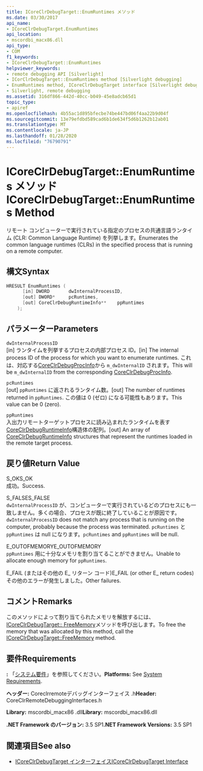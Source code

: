 ```yaml
---
title: ICoreClrDebugTarget::EnumRuntimes メソッド
ms.date: 03/30/2017
api_name:
- ICoreClrDebugTarget.EnumRuntimes
api_location:
- mscordbi_macx86.dll
api_type:
- COM
f1_keywords:
- ICoreClrDebugTarget::EnumRuntimes
helpviewer_keywords:
- remote debugging API [Silverlight]
- ICorClrDebugTarget::EnumRuntimes method [Silverlight debugging]
- EnumRuntimes method, ICoreClrDebugTarget interface [Silverlight debugging]
- Silverlight, remote debugging
ms.assetid: 316df866-442d-40cc-b049-45e8adcb65d1
topic_type:
- apiref
ms.openlocfilehash: 4b55ac1d895bfecbe74be447bd06f4aa22b9d04f
ms.sourcegitcommit: 13e79efdbd589cad6b1de634f5d6b1262b12ab01
ms.translationtype: MT
ms.contentlocale: ja-JP
ms.lasthandoff: 01/28/2020
ms.locfileid: "76790791"
---
```

# <a name="icoreclrdebugtargetenumruntimes-method"></a><span data-ttu-id="a83a5-102">ICoreClrDebugTarget::EnumRuntimes メソッド</span><span class="sxs-lookup"><span data-stu-id="a83a5-102">ICoreClrDebugTarget::EnumRuntimes Method</span></span>
<span data-ttu-id="a83a5-103">リモート コンピューターで実行されている指定のプロセスの共通言語ランタイム (CLR: Common Language Runtime) を列挙します。</span><span class="sxs-lookup"><span data-stu-id="a83a5-103">Enumerates the common language runtimes (CLRs) in the specified process that is running on a remote computer.</span></span>  
  
## <a name="syntax"></a><span data-ttu-id="a83a5-104">構文</span><span class="sxs-lookup"><span data-stu-id="a83a5-104">Syntax</span></span>  
  
```cpp  
HRESULT EnumRuntimes (  
      [in] DWORD       dwInternalProcessID,  
      [out] DWORD*     pcRuntimes,  
      [out] CoreClrDebugRuntimeInfo**    ppRuntimes  
    );  
```  
  
## <a name="parameters"></a><span data-ttu-id="a83a5-105">パラメーター</span><span class="sxs-lookup"><span data-stu-id="a83a5-105">Parameters</span></span>  
 `dwInternalProcessID`  
 <span data-ttu-id="a83a5-106">[in] ランタイムを列挙するプロセスの内部プロセス ID。</span><span class="sxs-lookup"><span data-stu-id="a83a5-106">[in] The internal process ID of the process for which you want to enumerate runtimes.</span></span> <span data-ttu-id="a83a5-107">これは、対応する[CoreClrDebugProcInfo](coreclrdebugprocinfo-structure.md)から `m_dwInternalID` されます。</span><span class="sxs-lookup"><span data-stu-id="a83a5-107">This will be `m_dwInternalID` from the corresponding [CoreClrDebugProcInfo](coreclrdebugprocinfo-structure.md).</span></span>  
  
 `pcRuntimes`  
 <span data-ttu-id="a83a5-108">[out] `ppRuntimes` に返されるランタイム数。</span><span class="sxs-lookup"><span data-stu-id="a83a5-108">[out] The number of runtimes returned in `ppRuntimes`.</span></span> <span data-ttu-id="a83a5-109">この値は 0 (ゼロ) になる可能性もあります。</span><span class="sxs-lookup"><span data-stu-id="a83a5-109">This value can be 0 (zero).</span></span>  
  
 `ppRuntimes`  
 <span data-ttu-id="a83a5-110">入出力リモートターゲットプロセスに読み込まれたランタイムを表す[CoreClrDebugRuntimeInfo](coreclrdebugruntimeinfo-structure.md)構造体の配列。</span><span class="sxs-lookup"><span data-stu-id="a83a5-110">[out] An array of [CoreClrDebugRuntimeInfo](coreclrdebugruntimeinfo-structure.md) structures that represent the runtimes loaded in the remote target process.</span></span>  
  
## <a name="return-value"></a><span data-ttu-id="a83a5-111">戻り値</span><span class="sxs-lookup"><span data-stu-id="a83a5-111">Return Value</span></span>  
 <span data-ttu-id="a83a5-112">S_OK</span><span class="sxs-lookup"><span data-stu-id="a83a5-112">S_OK</span></span>  
 <span data-ttu-id="a83a5-113">成功。</span><span class="sxs-lookup"><span data-stu-id="a83a5-113">Success.</span></span>  
  
 <span data-ttu-id="a83a5-114">S_FALSE</span><span class="sxs-lookup"><span data-stu-id="a83a5-114">S_FALSE</span></span>  
 <span data-ttu-id="a83a5-115">`dwInternalProcessID` が、コンピューターで実行されているどのプロセスにも一致しません。多くの場合、プロセスが既に終了していることが原因です。</span><span class="sxs-lookup"><span data-stu-id="a83a5-115">`dwInternalProcessID` does not match any process that is running on the computer, probably because the process was terminated.</span></span> <span data-ttu-id="a83a5-116">`pcRuntimes` と `ppRuntimes` は null になります。</span><span class="sxs-lookup"><span data-stu-id="a83a5-116">`pcRuntimes` and `ppRuntimes` will be null.</span></span>  
  
 <span data-ttu-id="a83a5-117">E_OUTOFMEMORY</span><span class="sxs-lookup"><span data-stu-id="a83a5-117">E_OUTOFMEMORY</span></span>  
 <span data-ttu-id="a83a5-118">`ppRuntimes`  用に十分なメモリを割り当てることができません。</span><span class="sxs-lookup"><span data-stu-id="a83a5-118">Unable to allocate enough memory for `ppRuntimes`.</span></span>  
  
 <span data-ttu-id="a83a5-119">E_FAIL (またはその他の E_ リターン コード)</span><span class="sxs-lookup"><span data-stu-id="a83a5-119">E_FAIL (or other E_ return codes)</span></span>  
 <span data-ttu-id="a83a5-120">その他のエラーが発生しました。</span><span class="sxs-lookup"><span data-stu-id="a83a5-120">Other failures.</span></span>  
  
## <a name="remarks"></a><span data-ttu-id="a83a5-121">コメント</span><span class="sxs-lookup"><span data-stu-id="a83a5-121">Remarks</span></span>  
 <span data-ttu-id="a83a5-122">このメソッドによって割り当てられたメモリを解放するには、 [ICoreClrDebugTarget:: FreeMemory](icoreclrdebugtarget-freememory-method.md)メソッドを呼び出します。</span><span class="sxs-lookup"><span data-stu-id="a83a5-122">To free the memory that was allocated by this method, call the [ICoreClrDebugTarget::FreeMemory](icoreclrdebugtarget-freememory-method.md) method.</span></span>  
  
## <a name="requirements"></a><span data-ttu-id="a83a5-123">要件</span><span class="sxs-lookup"><span data-stu-id="a83a5-123">Requirements</span></span>  
 <span data-ttu-id="a83a5-124">**:** 「[システム要件](../../../../docs/framework/get-started/system-requirements.md)」を参照してください。</span><span class="sxs-lookup"><span data-stu-id="a83a5-124">**Platforms:** See [System Requirements](../../../../docs/framework/get-started/system-requirements.md).</span></span>  
  
 <span data-ttu-id="a83a5-125">**ヘッダー:** Coreclrremoteデバッグインターフェイス .h</span><span class="sxs-lookup"><span data-stu-id="a83a5-125">**Header:** CoreClrRemoteDebuggingInterfaces.h</span></span>  
  
 <span data-ttu-id="a83a5-126">**Library:** mscordbi_macx86 .dll</span><span class="sxs-lookup"><span data-stu-id="a83a5-126">**Library:** mscordbi_macx86.dll</span></span>  
  
 <span data-ttu-id="a83a5-127">**.NET Framework のバージョン:** 3.5 SP1</span><span class="sxs-lookup"><span data-stu-id="a83a5-127">**.NET Framework Versions:** 3.5 SP1</span></span>  
  
## <a name="see-also"></a><span data-ttu-id="a83a5-128">関連項目</span><span class="sxs-lookup"><span data-stu-id="a83a5-128">See also</span></span>

- [<span data-ttu-id="a83a5-129">ICoreClrDebugTarget インターフェイス</span><span class="sxs-lookup"><span data-stu-id="a83a5-129">ICoreClrDebugTarget Interface</span></span>](icoreclrdebugtarget-interface.md)
